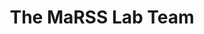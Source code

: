 ---
# An instance of the People widget.
# Documentation: https://wowchemy.com/docs/page-builder/
widget: people

# This file represents a page section.
headless: true
active: true

# Order that this section appears on the page.
weight: 25

title: The MaRSS Lab Team
subtitle:

content:
  # Choose which groups/teams of users to display.
  #   Edit `user_groups` in each user's profile to add them to one or more of these groups.
  user_groups:
  - Principal Investigator
  - Graduate Students
  - Lab Manager
  - Honours Students
  - Research Assistants
  - Lab Alumni
  - Close Collaborators
design:
  show_interests: false
  show_role: true
  show_social: true
---